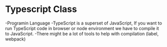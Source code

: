 # Typescript Class

 -Programin Language
 -TypeScript is a superset of JavaScript, If you want to run TypeScript code in browser or node environment we have to compile it to JavaScript.
 -There might be a lot of tools to help with compilation (label, webpack)